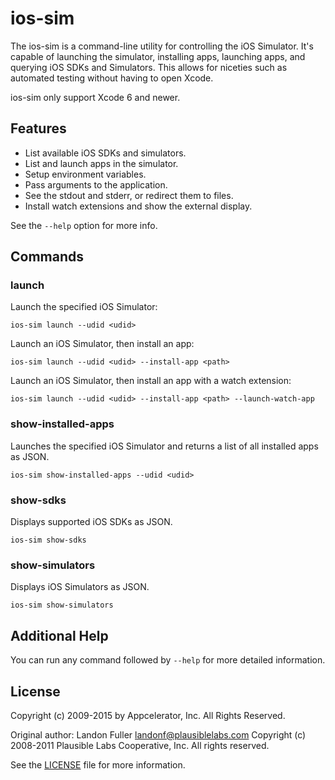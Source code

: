 ios-sim
=======

The ios-sim is a command-line utility for controlling the iOS Simulator. It's
capable of launching the simulator, installing apps, launching apps, and
querying iOS SDKs and Simulators. This allows for niceties such as automated
testing without having to open Xcode.

ios-sim only support Xcode 6 and newer.

## Features

* List available iOS SDKs and simulators.
* List and launch apps in the simulator.
* Setup environment variables.
* Pass arguments to the application.
* See the stdout and stderr, or redirect them to files.
* Install watch extensions and show the external display.

See the `--help` option for more info.

## Commands

### launch
Launch the specified iOS Simulator:

```
ios-sim launch --udid <udid>
```

Launch an iOS Simulator, then install an app:

```
ios-sim launch --udid <udid> --install-app <path>
```

Launch an iOS Simulator, then install an app with a watch extension:

```
ios-sim launch --udid <udid> --install-app <path> --launch-watch-app
```

### show-installed-apps
Launches the specified iOS Simulator and returns a list of all installed apps as JSON.

```
ios-sim show-installed-apps --udid <udid>
```

### show-sdks
Displays supported iOS SDKs as JSON.

```
ios-sim show-sdks
```

### show-simulators
Displays iOS Simulators as JSON.

```
ios-sim show-simulators
```

## Additional Help

You can run any command followed by `--help` for more detailed information.

## License

Copyright (c) 2009-2015 by Appcelerator, Inc. All Rights Reserved.

Original author: Landon Fuller <landonf@plausiblelabs.com>
Copyright (c) 2008-2011 Plausible Labs Cooperative, Inc.
All rights reserved.

See the [LICENSE](https://github.com/appcelerator/ios-sim/blob/master/LICENSE)
file for more information.